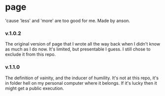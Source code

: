 # page

'cause 'less' and 'more' are too good for me.
Made by anson.

### v.1.0.2

The original version of page that I wrote all
the way back when I didn't know as much as
I do now. It's limited, but presentable I
guess. I still chose to exclude it from this
repo.

### v.1.1.0
The definition of vainity, and the inducer
of humility. It's not at this repo, it's in 
folder hell on my personal computer where
it belongs. If it's lucky then it might get 
a public execution.


